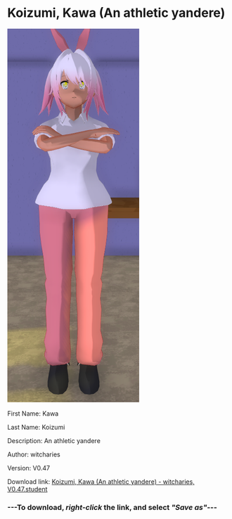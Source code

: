 # Koizumi, Kawa (An athletic yandere)

<img src = "https://raw.githubusercontent.com/Arbiter1223/Daigaku-Gurashi-Custom-Students/master/Students/Files/Koizumi%2C%20Kawa%20(An%20athletic%20yandere).png">

First Name: Kawa

Last Name: Koizumi

Description: An athletic yandere

Author: witcharies

Version: V0.47

Download link: <a href="https://raw.githubusercontent.com/Arbiter1223/Daigaku-Gurashi-Custom-Students/master/Students/Files/Koizumi%2C%20Kawa%20(An%20athletic%20yandere)%20-%20witcharies%2C%20V0.47.student">Koizumi, Kawa (An athletic yandere) - witcharies, V0.47.student</a>

### ---**To download, _right-click_ the link, and select _"Save as"_**---
